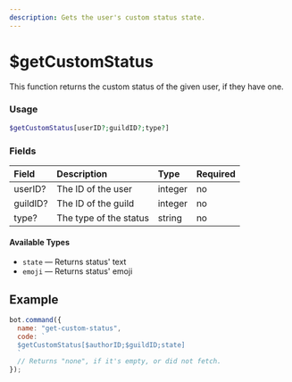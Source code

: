 ```yaml
---
description: Gets the user's custom status state.
---
```


# $getCustomStatus

This function returns the custom status of the given user, if they have one.

### Usage

```php
$getCustomStatus[userID?;guildID?;type?]
```

### Fields

| Field | Description | Type | Required |
| :--- | :--- | :--- | :--- |
| userID? | The ID of the user | integer | no |
| guildID? | The ID of the guild | integer | no |
| type? | The type of the status | string | no |

#### Available Types

* `state` — Returns status' text
* `emoji` — Returns status' emoji

## Example

```javascript
bot.command({
  name: "get-custom-status",
  code: `
  $getCustomStatus[$authorID;$guildID;state]
  `
  // Returns "none", if it's empty, or did not fetch.
});
```
